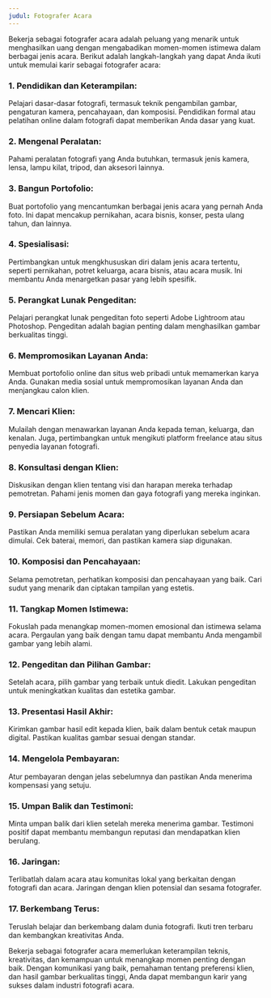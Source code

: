 ```yaml
---
judul: Fotografer Acara
---
```


Bekerja sebagai fotografer acara adalah peluang yang menarik untuk menghasilkan uang dengan mengabadikan momen-momen istimewa dalam berbagai jenis acara. Berikut adalah langkah-langkah yang dapat Anda ikuti untuk memulai karir sebagai fotografer acara:

### 1. **Pendidikan dan Keterampilan:**
Pelajari dasar-dasar fotografi, termasuk teknik pengambilan gambar, pengaturan kamera, pencahayaan, dan komposisi. Pendidikan formal atau pelatihan online dalam fotografi dapat memberikan Anda dasar yang kuat.

### 2. **Mengenal Peralatan:**
Pahami peralatan fotografi yang Anda butuhkan, termasuk jenis kamera, lensa, lampu kilat, tripod, dan aksesori lainnya.

### 3. **Bangun Portofolio:**
Buat portofolio yang mencantumkan berbagai jenis acara yang pernah Anda foto. Ini dapat mencakup pernikahan, acara bisnis, konser, pesta ulang tahun, dan lainnya.

### 4. **Spesialisasi:**
Pertimbangkan untuk mengkhususkan diri dalam jenis acara tertentu, seperti pernikahan, potret keluarga, acara bisnis, atau acara musik. Ini membantu Anda menargetkan pasar yang lebih spesifik.

### 5. **Perangkat Lunak Pengeditan:**
Pelajari perangkat lunak pengeditan foto seperti Adobe Lightroom atau Photoshop. Pengeditan adalah bagian penting dalam menghasilkan gambar berkualitas tinggi.

### 6. **Mempromosikan Layanan Anda:**
Membuat portofolio online dan situs web pribadi untuk memamerkan karya Anda. Gunakan media sosial untuk mempromosikan layanan Anda dan menjangkau calon klien.

### 7. **Mencari Klien:**
Mulailah dengan menawarkan layanan Anda kepada teman, keluarga, dan kenalan. Juga, pertimbangkan untuk mengikuti platform freelance atau situs penyedia layanan fotografi.

### 8. **Konsultasi dengan Klien:**
Diskusikan dengan klien tentang visi dan harapan mereka terhadap pemotretan. Pahami jenis momen dan gaya fotografi yang mereka inginkan.

### 9. **Persiapan Sebelum Acara:**
Pastikan Anda memiliki semua peralatan yang diperlukan sebelum acara dimulai. Cek baterai, memori, dan pastikan kamera siap digunakan.

### 10. **Komposisi dan Pencahayaan:**
Selama pemotretan, perhatikan komposisi dan pencahayaan yang baik. Cari sudut yang menarik dan ciptakan tampilan yang estetis.

### 11. **Tangkap Momen Istimewa:**
Fokuslah pada menangkap momen-momen emosional dan istimewa selama acara. Pergaulan yang baik dengan tamu dapat membantu Anda mengambil gambar yang lebih alami.

### 12. **Pengeditan dan Pilihan Gambar:**
Setelah acara, pilih gambar yang terbaik untuk diedit. Lakukan pengeditan untuk meningkatkan kualitas dan estetika gambar.

### 13. **Presentasi Hasil Akhir:**
Kirimkan gambar hasil edit kepada klien, baik dalam bentuk cetak maupun digital. Pastikan kualitas gambar sesuai dengan standar.

### 14. **Mengelola Pembayaran:**
Atur pembayaran dengan jelas sebelumnya dan pastikan Anda menerima kompensasi yang setuju.

### 15. **Umpan Balik dan Testimoni:**
Minta umpan balik dari klien setelah mereka menerima gambar. Testimoni positif dapat membantu membangun reputasi dan mendapatkan klien berulang.

### 16. **Jaringan:**
Terlibatlah dalam acara atau komunitas lokal yang berkaitan dengan fotografi dan acara. Jaringan dengan klien potensial dan sesama fotografer.

### 17. **Berkembang Terus:**
Teruslah belajar dan berkembang dalam dunia fotografi. Ikuti tren terbaru dan kembangkan kreativitas Anda.

Bekerja sebagai fotografer acara memerlukan keterampilan teknis, kreativitas, dan kemampuan untuk menangkap momen penting dengan baik. Dengan komunikasi yang baik, pemahaman tentang preferensi klien, dan hasil gambar berkualitas tinggi, Anda dapat membangun karir yang sukses dalam industri fotografi acara.